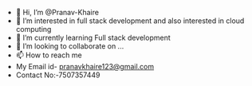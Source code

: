 - 👋 Hi, I’m @Pranav-Khaire
- 👀 I’m interested in full stack development and also interested in cloud computing
- 🌱 I’m currently learning Full stack development 
- 💞️ I’m looking to collaborate on ...
- 📫 How to reach me 
- My Email id- pranavkhaire123@gmail.com
- Contact No:-7507357449

<!---
Pranav-Khaire/Pranav-Khaire is a ✨ special ✨ repository because its `README.md` (this file) appears on your GitHub profile.
You can click the Preview link to take a look at your changes.
--->
